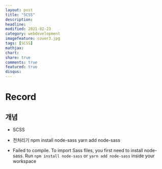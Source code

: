 ```yaml
---
layout: post
title: "SCSS"
description: 
headline: 
modified: 2021-02-23
category: webdevelopment
imagefeature: cover3.jpg
tags: [SCSS]
mathjax: 
chart: 
share: true
comments: true
featured: true
disqus:
---
```


# Record
## 개념
- SCSS

- 전처리기
npm install node-sass
yarn add node-sass


- Failed to compile.
To import Sass files, you first need to install node-sass.
Run `npm install node-sass` or `yarn add node-sass` inside your workspace


